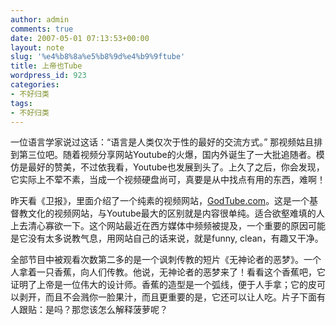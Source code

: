 ```yaml
---
author: admin
comments: true
date: 2007-05-01 07:13:53+00:00
layout: note
slug: '%e4%b8%8a%e5%b8%9d%e4%b9%9ftube'
title: 上帝也Tube
wordpress_id: 923
categories:
- 不好归类
tags:
- 不好归类
---
```


一位语言学家说过这话：“语言是人类仅次于性的最好的交流方式。” 那视频姑且排到第三位吧。随着视频分享网站Youtube的火爆，国内外诞生了一大批追随者。模仿是最好的赞美，不过依我看，Youtube也发展到头了。上久了之后，你会发现，它实际上不荤不素，当成一个视频硬盘尚可，真要是从中找点有用的东西，难啊！

昨天看《卫报》，里面介绍了一个纯素的视频网站，[GodTube.com](http://www.godtube.com/index.php)。这是一个基督教文化的视频网站，与Youtube最大的区别就是内容很单纯。适合欲壑难填的人上去清心寡欲一下。这个网站最近在西方媒体中频频被提及，一个重要的原因可能是它没有太多说教气息，用网站自己的话来说，就是funny, clean，有趣又干净。

全部节目中被观看次数第二多的是一个讽刺传教的短片《无神论者的恶梦》。一个人拿着一只香蕉，向人们传教。他说，无神论者的恶梦来了！看看这个香蕉吧，它证明了上帝是一位伟大的设计师。香蕉的造型是一个弧线，便于人手拿；它的皮可以剥开，而且不会溅你一脸果汁，而且更重要的是，它还可以让人吃。片子下面有人跟贴：是吗？那您该怎么解释菠萝呢？





